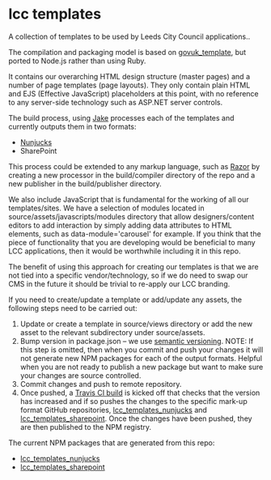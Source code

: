 # lcc templates

A collection of templates to be used by Leeds City Council applications.. 

The compilation and packaging model is based on [govuk_template](https://github.com/alphagov/govuk_template), but ported to Node.js rather than using Ruby.

It contains our overarching HTML design structure (master pages) and a number of page templates (page layouts). They only contain plain HTML and EJS (Effective JavaScript) placeholders at this point, with no reference to any server-side technology such as ASP.NET server controls.  

The build process, using [Jake](http://jakejs.com) processes each of the templates and currently outputs them in two formats: 
* [Nunjucks](https://mozilla.github.io/nunjucks/)
* SharePoint

This process could be extended to any markup language, such as [Razor](https://docs.microsoft.com/en-us/aspnet/core/mvc/views/razor) by creating a new processor in the build/compiler directory of the repo and a new publisher in the build/publisher directory. 

We also include JavaScript that is fundamental for the working of all our templates/sites. We have a selection of modules located in source/assets/javascripts/modules directory that allow designers/content editors to add interaction by simply adding data attributes to HTML elements, such as data-module='carousel' for example. If you think that the piece of functionality that you are developing would be beneficial to many LCC applications, then it would be worthwhile including it in this repo.

The benefit of using this approach for creating our templates is that we are not tied into a specific vendor/technology, so if we do need to swap our CMS in the future it should be trivial to re-apply our LCC branding.

If you need to create/update a template or add/update any assets, the following steps need to be carried out:

1. Update or create a template in source/views directory or add the new asset to the relevant subdirectory under source/assets.
2. Bump version in package.json – we use [semantic versioning](http://semver.org/). NOTE: If this step is omitted, then when you commit and push your changes it will not generate new NPM packages for each of the output formats.  Helpful when you are not ready to publish a new package but want to make sure your changes are source controlled.
3. Commit changes and push to remote repository.
4. Once pushed, a [Travis CI build](https://travis-ci.org/lccgov/lcc_templates) is kicked off that checks that the version has increased and if so pushes the changes to the specific mark-up format GitHub repositories, [lcc_templates_nunjucks](https://github.com/lccgov/lcc_templates_nunjucks) and [lcc_templates_sharepoint](https://github.com/lccgov/lcc_templates_sharepoint).  Once the changes have been pushed, they are then published to the NPM registry.

The current NPM packages that are generated from this repo:
 * [lcc_templates_nunjucks](https://www.npmjs.com/package/lcc_templates_nunjucks)
 * [lcc_templates_sharepoint](https://www.npmjs.com/package/lcc_templates_sharepoint)